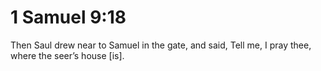 # 1 Samuel 9:18

Then Saul drew near to Samuel in the gate, and said, Tell me, I pray thee, where the seer’s house [is].